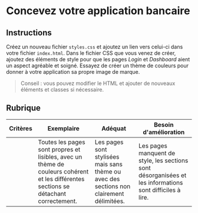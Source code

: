 # Concevez votre application bancaire

## Instructions

Créez un nouveau fichier `styles.css` et ajoutez un lien vers celui-ci dans votre fichier `index.html`. Dans le fichier CSS que vous venez de créer, ajoutez des éléments de style pour que les pages *Login* et *Dashboard* aient un aspect agréable et soigné. Essayez de créer un thème de couleurs pour donner à votre application sa propre image de marque.

> Conseil : vous pouvez modifier le HTML et ajouter de nouveaux éléments et classes si nécessaire.

## Rubrique

| Critères | Exemplaire                                                                                                                           | Adéquat                                                                                  | Besoin d'amélioration                                                                                    |
| -------- | ------------------------------------------------------------------------------------------------------------------------------------ | ---------------------------------------------------------------------------------------- | -------------------------------------------------------------------------------------------------------- |
|          | Toutes les pages sont propres et lisibles, avec un thème de couleurs cohérent et les différentes sections se détachant correctement. | Les pages sont stylisées mais sans thème ou avec des sections non clairement délimitées. | Les pages manquent de style, les sections sont désorganisées et les informations sont difficiles à lire. |
